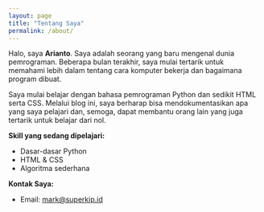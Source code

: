 ```yaml
---
layout: page
title: "Tentang Saya"
permalink: /about/
---
```


Halo, saya **Arianto**. Saya adalah seorang yang baru mengenal dunia pemrograman. Beberapa bulan terakhir, saya mulai tertarik untuk memahami lebih dalam tentang cara komputer bekerja dan bagaimana program dibuat. 

Saya mulai belajar dengan bahasa pemrograman Python dan sedikit HTML serta CSS. Melalui blog ini, saya berharap bisa mendokumentasikan apa yang saya pelajari dan, semoga, dapat membantu orang lain yang juga tertarik untuk belajar dari nol. 

**Skill yang sedang dipelajari:**
- Dasar-dasar Python
- HTML & CSS
- Algoritma sederhana

**Kontak Saya:**
- Email: mark@superkip.id

